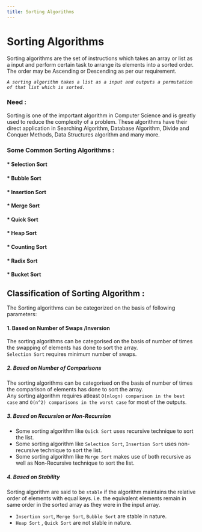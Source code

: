 ```yaml
---
title: Sorting Algorithms
---
```

# Sorting Algorithms

Sorting algorithms are the set of instructions which takes an array or list as a input and perform certain task to arrange its elements into a sorted order.
The order may be Ascending or Descending as per our requirement.

_`A sorting algorithm takes a list as a input and outputs a permutation of that list which is sorted.`_

### Need : 

Sorting is one of the important algorithm in Computer Science and is greatly used to reduce the complexity of a problem. These algorithms have their direct application in Searching Algorithm, Database Algorithm, Divide and Conquer Methods, Data Structures algorithm and many more.


### Some Common Sorting Algorithms :

#### * Selection Sort
#### * Bubble Sort
#### * Insertion Sort
#### * Merge Sort
#### * Quick Sort
#### * Heap Sort
#### * Counting Sort
#### * Radix Sort
#### * Bucket Sort


## Classification of Sorting Algorithm :

The Sorting algorithms can be categorized on the basis of following parameters:
#### 1. Based on Number of Swaps /Inversion
The sorting algorithms can be categorised on the basis of number of times the swapping of elements has done to sort the array.  
`Selection Sort` requires minimum number of swaps.

##### 2. Based on Number of Comparisons
The sorting algorithms can be categorised on the basis of number of times the comparison of elements has done to sort the array.  
Any sorting algorithm requires atleast `O(nlogn) comparison in the best case` and `O(n^2) comparisons in the worst case` for most of the outputs.

##### 3. Based on Recursion or Non-Recursion

* Some sorting algorithm like `Quick Sort` uses recursive technique to sort the list.
* Some sorting algorithm like `Selection Sort`, `Insertion Sort` uses non-recursive technique to sort the list.
*  Some sorting algorithm like `Merge Sort` makes use of both recursive as well as Non-Recursive technique to sort the list.

##### 4. Based on Stability

Sorting algorithm are said to be `stable` if the algorithm maintains the relative order of elements with equal keys. i.e. the equivalent elements remain in same order in the sorted array as they were in the input array.
* `Insertion sort`, `Merge Sort`, `Bubble Sort` are stable in nature.
* `Heap Sort` , `Quick Sort` are not stable in nature.


